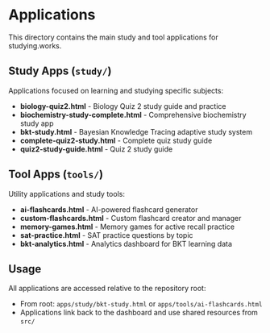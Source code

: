 # Applications

This directory contains the main study and tool applications for studying.works.

## Study Apps (`study/`)

Applications focused on learning and studying specific subjects:

- **biology-quiz2.html** - Biology Quiz 2 study guide and practice
- **biochemistry-study-complete.html** - Comprehensive biochemistry study app
- **bkt-study.html** - Bayesian Knowledge Tracing adaptive study system
- **complete-quiz2-study.html** - Complete quiz study guide
- **quiz2-study-guide.html** - Quiz 2 study guide

## Tool Apps (`tools/`)

Utility applications and study tools:

- **ai-flashcards.html** - AI-powered flashcard generator
- **custom-flashcards.html** - Custom flashcard creator and manager
- **memory-games.html** - Memory games for active recall practice
- **sat-practice.html** - SAT practice questions by topic
- **bkt-analytics.html** - Analytics dashboard for BKT learning data

## Usage

All applications are accessed relative to the repository root:
- From root: `apps/study/bkt-study.html` or `apps/tools/ai-flashcards.html`
- Applications link back to the dashboard and use shared resources from `src/`
